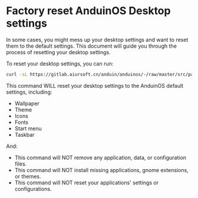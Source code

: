 # Factory reset AnduinOS Desktop settings

In some cases, you might mess up your desktop settings and want to reset them to the default settings. This document will guide you through the process of resetting your desktop settings.

To reset your desktop settings, you can run:

```bash
curl -sL https://gitlab.aiursoft.cn/anduin/anduinos/-/raw/master/src/patches/dconf/dconf.ini?ref_type=heads | dconf load /org/gnome/
```

This command WILL reset your desktop settings to the AnduinOS default settings, including:

* Wallpaper
* Theme
* Icons
* Fonts
* Start menu
* Taskbar

And:

* This command will NOT remove any application, data, or configuration files.
* This command will NOT install missing applications, gnome extensions, or themes.
* This command will NOT reset your applications' settings or configurations.
